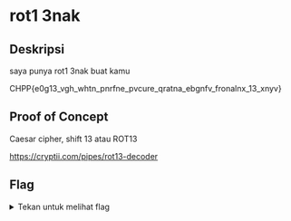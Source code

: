 # rot1 3nak

## Deskripsi
saya punya rot1 3nak buat kamu

CHPP{e0g13_vgh_whtn_pnrfne_pvcure_qratna_ebgnfv_fronalnx_13_xnyv}

## Proof of Concept
Caesar cipher, shift 13 atau ROT13

https://cryptii.com/pipes/rot13-decoder

## Flag
<details>
<summary>Tekan untuk melihat flag</summary>
PUCC{r0t13_itu_juga_caesar_cipher_dengan_rotasi_sebanyak_13_kali}
</details>